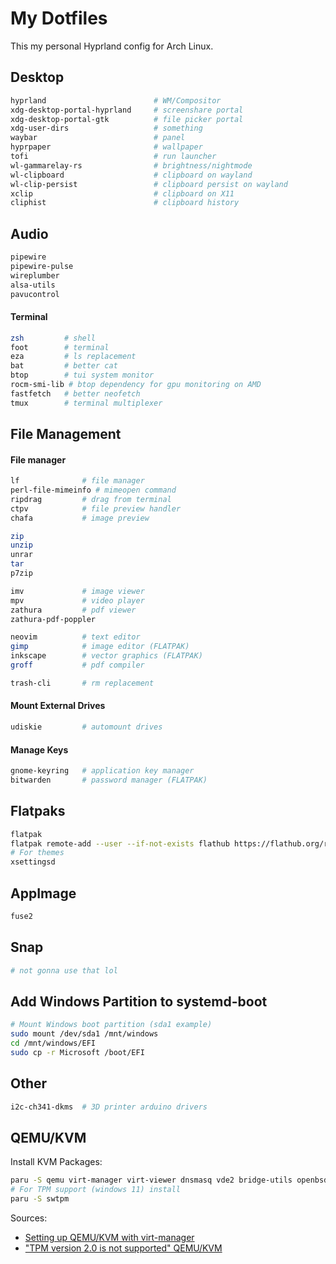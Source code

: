 # My Dotfiles

This my personal Hyprland config for Arch Linux.

## Desktop 
```sh
hyprland                        # WM/Compositor
xdg-desktop-portal-hyprland     # screenshare portal
xdg-desktop-portal-gtk          # file picker portal
xdg-user-dirs                   # something
waybar                          # panel 
hyprpaper                       # wallpaper
tofi                            # run launcher
wl-gammarelay-rs                # brightness/nightmode
wl-clipboard                    # clipboard on wayland
wl-clip-persist                 # clipboard persist on wayland
xclip                           # clipboard on X11
cliphist                        # clipboard history
```

## Audio
```sh
pipewire 
pipewire-pulse
wireplumber 
alsa-utils 
pavucontrol 
```

#### Terminal
```sh
zsh         # shell
foot        # terminal
eza         # ls replacement
bat         # better cat
btop        # tui system monitor
rocm-smi-lib # btop dependency for gpu monitoring on AMD
fastfetch   # better neofetch
tmux        # terminal multiplexer
```

## File Management
#### File manager
```sh
lf              # file manager
perl-file-mimeinfo # mimeopen command
ripdrag         # drag from terminal 
ctpv            # file preview handler
chafa           # image preview

zip
unzip
unrar
tar
p7zip

imv             # image viewer
mpv             # video player
zathura         # pdf viewer
zathura-pdf-poppler

neovim          # text editor
gimp            # image editor (FLATPAK)
inkscape        # vector graphics (FLATPAK)
groff           # pdf compiler

trash-cli       # rm replacement
```
#### Mount External Drives
```sh
udiskie         # automount drives
```
#### Manage Keys
```sh
gnome-keyring   # application key manager
bitwarden       # password manager (FLATPAK)
```

## Flatpaks
```sh
flatpak
flatpak remote-add --user --if-not-exists flathub https://flathub.org/repo/flathub.flatpakrepo
# For themes
xsettingsd
```

## AppImage
```sh
fuse2
```

## Snap
```sh
# not gonna use that lol
```

## Add Windows Partition to systemd-boot
```sh
# Mount Windows boot partition (sda1 example)
sudo mount /dev/sda1 /mnt/windows
cd /mnt/windows/EFI
sudo cp -r Microsoft /boot/EFI
```

## Other
```sh
i2c-ch341-dkms  # 3D printer arduino drivers
```

## QEMU/KVM
Install KVM Packages:
```sh
paru -S qemu virt-manager virt-viewer dnsmasq vde2 bridge-utils openbsd-netcat ebtables iptables
# For TPM support (windows 11) install
paru -S swtpm 
```
Sources:
- [Setting up QEMU/KVM with virt-manager](https://forum.manjaro.org/t/how-to-setting-up-qemu-kvm-with-virt-manager/127431/1)
- ["TPM version 2.0 is not supported" QEMU/KVM](https://www.reddit.com/r/archlinux/comments/15mjqap/tpm_version_20_is_not_supported_qemukvm/)
